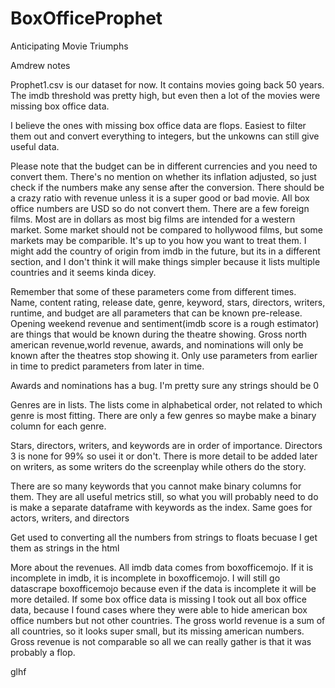 # BoxOfficeProphet
Anticipating Movie Triumphs


Amdrew notes


Prophet1.csv is our dataset for now. It contains movies going back 50 years. The imdb threshold was pretty high, but even then a lot of the movies were missing box office data.

I believe the ones with missing box office data are flops. Easiest to filter them out and convert everything to integers, but the unkowns can still give useful data.

Please note that the budget can be in different currencies and you need to convert them. There's no mention on whether its inflation adjusted, so just check if the numbers make any sense after the conversion. There should be a crazy ratio with revenue unless it is a super good or bad movie. All box office numbers are USD so do not convert them. There are a few foreign films. Most are in dollars as most big films are intended for a western market. Some market should not be compared to hollywood films, but some markets may be comparible. It's up to you how you want to treat them. I might add the country of origin from imdb in the future, but its in a different section, and I don't think it will make things simpler because it lists multiple countries and it seems kinda dicey.

Remember that some of these parameters come from different times. Name, content rating, release date, genre, keyword, stars, directors, writers, runtime, and budget are all parameters that can be known pre-release. Opening weekend revenue and sentiment(imdb score is a rough estimator) are things that would be known during the theatre showing. Gross north american revenue,world revenue, awards, and nominations will only be known after the theatres stop showing it. Only use parameters from earlier in time to predict parameters from later in time.

Awards and nominations has a bug. I'm pretty sure any strings should be 0

Genres are in lists. The lists come in alphabetical order, not related to which genre is most fitting. There are only a few genres so maybe make a binary column for each genre.

Stars, directors, writers, and keywords are in order of importance. Directors 3 is none for 99% so usei it or don't. There is more detail to be added later on writers, as some writers do the screenplay while others do the story.

There are so many keywords that you cannot make binary columns for them. They are all useful metrics still, so what you will probably need to do is make a separate dataframe with keywords as the index. Same goes for actors, writers, and directors

Get used to converting all the numbers from strings to floats becuase I get them as strings in the html

More about the revenues. All imdb data comes from boxofficemojo. If it is incomplete in imdb, it is incomplete in boxofficemojo. I will still go datascrape boxofficemojo because even if the data is incomplete it will be more detailed. If some box office data is missing I took out all box office data, because I found cases where they were able to hide american box office numbers but not other countries. The gross world revenue is a sum of all countries, so it looks super small, but its missing american numbers. Gross revenue is not comparable so all we can really gather is that it was probably a flop. 



glhf
